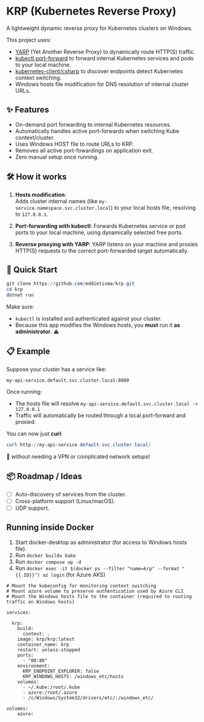 # KRP (Kubernetes Reverse Proxy)

A lightweight dynamic reverse proxy for Kubernetes clusters on Windows.

This project uses:
- [YARP](https://github.com/dotnet/yarp/) (Yet Another Reverse Proxy) to dynamically route HTTP(S) traffic.
- [kubectl port-forward](https://kubernetes.io/docs/reference/kubectl/generated/kubectl_port-forward/) to forward internal Kubernetes services and pods to your local machine.
- [kubernetes-client/csharp](https://github.com/kubernetes-client/csharp) to discover endpoints detect Kubernetes context switching.
- Windows hosts file modification for DNS resolution of internal cluster URLs.

## ✨ Features
- On-demand port forwarding to internal Kubernetes resources.
- Automatically handles active port-forwards when switching Kube context/cluster.
- Uses Windows HOST file to route URLs to KRP.
- Removes all active port-fowardings on application exit.
- Zero manual setup once running.

## 🛠 How it works

1. **Hosts modification**:  
   Adds cluster internal names (like `my-service.namespace.svc.cluster.local`) to your local hosts file, resolving to `127.0.0.1`.

2. **Port-forwarding with kubectl**: 
   Forwards Kubernetes service or pod ports to your local machine, using dynamically selected free ports.

3. **Reverse proxying with YARP**: 
   YARP listens on your machine and proxies HTTP(S) requests to the correct port-forwarded target automatically.

## 🚀 Quick Start

```powershell
git clone https://github.com/eddietisma/krp.git
cd krp
dotnet run
```

Make sure:
- `kubectl` is installed and authenticated against your cluster.
- Because this app modifies the Windows hosts, you **must** run it **as administrator**. ⚠️

## 📋 Example

Suppose your cluster has a service like:

```
my-api-service.default.svc.cluster.local:8080
```

Once running:
- The hosts file will resolve `my-api-service.default.svc.cluster.local -> 127.0.0.1`
- Traffic will automatically be routed through a local port-forward and proxied.

You can now just **curl**:

```powershell
curl http://my-api-service.default.svc.cluster.local/
```

🎯 without needing a VPN or complicated network setups!

## 📦 Roadmap / Ideas
- [ ] Auto-discovery of services from the cluster.
- [ ] Cross-platform support (Linux/macOS).
- [ ] UDP support.

## Running inside Docker

1. Start docker-desktop as administrator (for access to Windows hosts file).
1. Run `docker buildx bake`
1. Run `docker compose up -d`
1. Run `docker exec -it $(docker ps --filter "name=krp" --format "{{.ID}}") az login` (for Azure AKS)

```
# Mount the kubeconfig for monitoring context switching
# Mount azure volume to preserve authentication used by Azure CLI
# Mount the Windows hosts file to the container (required to routing traffic on Windows hosts)

services:

  krp:
    build:
      context: .
    image: krp/krp:latest
    container_name: krp
    restart: unless-stopped
    ports:
      - "80:80"
    environment:
      KRP_ENDPOINT_EXPLORER: false
      KRP_WINDOWS_HOSTS: /windows_etc/hosts
    volumes:
      - ~/.kube:/root/.kube
      - azure:/root/.azure 
      - /c/Windows/System32/drivers/etc/:/windows_etc/ 

volumes:
    azure:
```